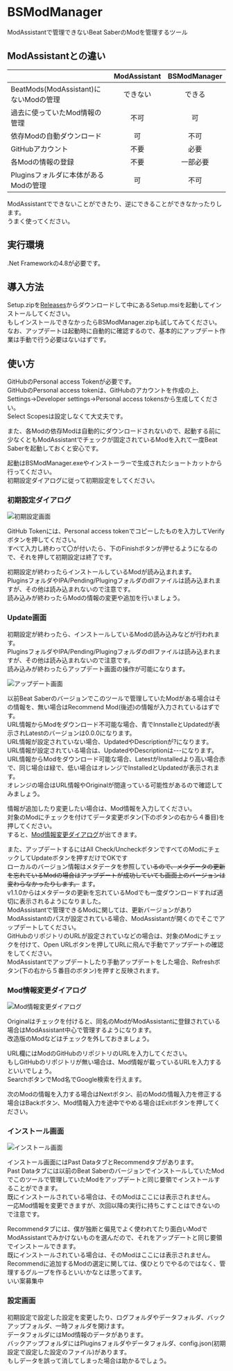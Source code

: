 # BSModManager
ModAssistantで管理できないBeat SaberのModを管理するツール

## ModAssistantとの違い

||ModAssistant|BSModManager|
|:--|:--:|:--:|
|BeatMods(ModAssistant)にないModの管理|できない|できる|
|過去に使っていたMod情報の管理|不可|可|
|依存Modの自動ダウンロード|可|不可|
|GitHubアカウント|不要|必要|
|各Modの情報の登録|不要|一部必要|
|Pluginsフォルダに本体があるModの管理|可|不可|

ModAssistantでできないことができたり、逆にできることができなかったりします。<br>
うまく使ってください。

## 実行環境
.Net Frameworkの4.8が必要です。

## 導入方法
Setup.zipを[Releases](https://github.com/rakkyo150/BSModManager/releases)からダウンロードして中にあるSetup.msiを起動してインストールしてください。<br>
もしインストールできなかったらBSModManager.zipも試してみてください。<br>
なお、アップデートは起動時に自動的に確認するので、基本的にアップデート作業は手動で行う必要はないはずです。<br>

## 使い方
GitHubのPersonal access Tokenが必要です。<br>
GitHubのPersonal access tokenは、GitHubのアカウントを作成の上、Settings->Developer settings->Personal access tokensから生成してください。<br>
Select Scopesは設定しなくて大丈夫です。<br>

また、各Modの依存Modは自動的にダウンロードされないので、起動する前に少なくともModAssistantでチェックが固定されているModを入れて一度Beat Saberを起動しておくと安心です。<br>

起動はBSModManager.exeやインストーラーで生成されたショートカットから行ってください。<br>
初期設定ダイアログに従って初期設定をしてください。

### 初期設定ダイアログ

![初期設定画面](https://user-images.githubusercontent.com/86054813/170963831-e62d6f9b-e1d9-4c02-aaeb-d6a1e4b28b98.png)

GitHub Tokenには、Personal access tokenでコピーしたものを入力してVerifyボタンを押してください。<br>
すべて入力し終わって〇が付いたら、下のFinishボタンが押せるようになるので、それを押して初期設定は終了です。

初期設定が終わったらインストールしているModが読み込まれます。<br>
PluginsフォルダやIPA/Pending/Plugingフォルダのdllファイルは読み込まれますが、その他は読み込まれないので注意です。<br>
読み込みが終わったらModの情報の変更や追加を行いましょう。<br>

### Update画面

初期設定が終わったら、インストールしているModの読み込みなどが行われます。<br>
PluginsフォルダやIPA/Pending/Plugingフォルダのdllファイルは読み込まれますが、その他は読み込まれないので注意です。<br>
読み込みが終わったらアップデート画面の操作が可能になります。

![アップデート画面](https://user-images.githubusercontent.com/86054813/170963389-e70e6757-a9f7-4b73-a375-c64ede837aa0.png)

以前Beat Saberのバージョンでこのツールで管理していたModがある場合はその情報を、無い場合はRecommend Mod(後述)の情報が入力されているはずです。<br>
URL情報からModをダウンロード不可能な場合、青でInnstalleとUpdatedが表示されLatestのバージョンは0.0.0になります。<br>
URL情報が設定されていない場合、UpdatedやDescriptionが?になります。<br>
URL情報が設定されている場合は、UpdatedやDescriptionは---になります。<br>
URL情報からModをダウンロード可能な場合、LatestがInstalledより高い場合赤で、同じ場合は緑で、低い場合はオレンジでInstalledとUpdatedが表示されます。<br>
オレンジの場合はURL情報やOriginalが間違っている可能性があるので確認してみましょう。

情報が追加したり変更したい場合は、Mod情報を入力してください。<br>
対象のModにチェックを付けてデータ変更ボタン(下のボタンの右から４番目)を押してください。<br>
すると、[Mod情報変更ダイアログ](#Mod情報変更ダイアログ)が出てきます。

また、アップデートするにはAll Check/UncheckボタンですべてのModにチェックしてUpdateボタンを押すだけでOKです<br>
ローカルのバージョン情報はメタデータを参照してい~~るので、メタデータの更新を忘れているModの場合はアップデートが成功していても画面上のバージョンは変わらなかったりします。~~ ます。<br>
v1.1.0からはメタデータの更新を忘れているModでも一度ダウンロードすれば適切に表示されるようになりました。<br>
ModAssistantで管理できるModに関しては、更新バージョンがありModAssistantのパスが設定されている場合、ModAssistantが開くのでそこでアップデートしてください。<br>
GitHubのリポジトリのURLが設定されていなどの場合は、対象のModにチェックを付けて、Open URLボタンを押してURLに飛んで手動でアップデートの確認をしてください。<br>
ModAssistantでアップデートしたり手動アップデートをした場合、Refreshボタン(下の右から５番目のボタン)を押すと反映されます。<br>

### Mod情報変更ダイアログ

![Mod情報変更ダイアログ](https://user-images.githubusercontent.com/86054813/170966730-6fc22075-d62d-4f35-a09c-09e4a3e4d07c.png)

Originalはチェックを付けると、同名のModがModAssistantに登録されている場合はModAssistant中心で管理するようになります。<br>
改造版のModなどはチェックを外しておきましょう。<br>

URL欄にはModのGitHubのリポジトリのURLを入力してください。<br>
もしGitHubのリポジトリが無い場合は、Mod情報が載っているURLを入力するといいでしょう。<br>
SearchボタンでMod名でGoogle検索を行えます。<br>

次のModの情報を入力する場合はNextボタン、前のModの情報入力を修正する場合はBackボタン、Mod情報入力を途中でやめる場合はExitボタンを押してください。

### インストール画面
![インストール画面](https://user-images.githubusercontent.com/86054813/170969879-27f303cf-6705-41f6-b5ea-af00a6657c29.png)

インストール画面にはPast DataタブとRecommendタブがあります。<br>
Past Dataタブには以前のBeat SaberのバージョンでインストールしていたModでこのツールで管理していたModをアップデートと同じ要領でインストールすることができます。<br>
既にインストールされている場合は、そのModはここには表示されません。<br>
一応Mod情報を変更できますが、次回以降の実行に持ちこすことはできないので注意です。<br>

Recommendタブには、僕が独断と偏見でよく使われてたり面白いModでModAssistantでみかけないものを選んだので、それをアップデートと同じ要領でインストールできます。<br>
既にインストールされている場合は、そのModはここには表示されません。<br>
Recommendに追加するModの選定に関しては、僕ひとりでやるのではなく、管理するグループを作るといいかなとは思ってます。<br>
いい案募集中

### 設定画面
初期設定で設定した設定を変更したり、ログフォルダやデータフォルダ、バックアップフォルダ、一時フォルダを開けます。<br>
データフォルダにはMod情報のデータがあります。<br>
バックアップフォルダにはPluginsフォルダやデータフォルダ、config.json(初期設定で設定した設定のファイル)があります。<br>
もしデータを誤って消してしまった場合は助かるでしょう。
